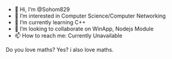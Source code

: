 - 👋 Hi, I’m @Sohom829
- 👀 I’m interested in Computer Science/Computer Networking
- 🌱 I’m currently learning C++
- 💞️ I’m looking to collaborate on WinApp, Nodejs Module
- 📫 How to reach me: Currently Unavailable

Do you love maths?
Yes? i also love maths.
<!---
Sohom829/Sohom829 is a ✨ special ✨ repository because its `README.md` (this file) appears on your GitHub profile.
You can click the Preview link to take a look at your changes.
--->
